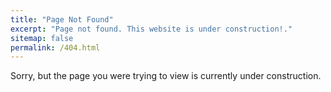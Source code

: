 ```yaml
---
title: "Page Not Found"
excerpt: "Page not found. This website is under construction!."
sitemap: false
permalink: /404.html
---
```


Sorry, but the page you were trying to view is currently under construction.

<script type="text/javascript">
  var GOOG_FIXURL_LANG = 'en';
  var GOOG_FIXURL_SITE = '{{ site.url }}'
</script>
<script type="text/javascript"
  src="//linkhelp.clients.google.com/tbproxy/lh/wm/fixurl.js">
</script>

